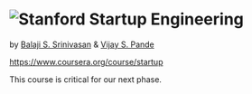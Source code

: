 ![Stanford](https://coursera-university-assets.s3.amazonaws.com/21/9a0294e2bf773901afbfcb5ef47d97/Stanford_Coursera-200x48_RedText_BG.png)
Startup Engineering
=================

by [Balaji S. Srinivasan](https://www.coursera.org/instructor/balajis) & [Vijay S. Pande](https://www.coursera.org/instructor/vijaypande)

https://www.coursera.org/course/startup

This course is critical for our next phase.
